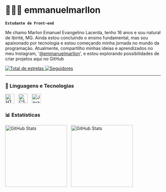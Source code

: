 # 👩🏻‍💻 emmanuelmarllon

**`Estudante de Front-end`**

Me chamo Marlon Emanuel Evangelino Lacerda, tenho 16 anos e sou natural de Ibirité, MG. Ainda estou concluindo o ensino fundamental, mas sou apaixonado por tecnologia e estou começando minha jornada no mundo da programação. Atualmente, compartilho minhas ideias e aprendizados no meu Instagram, '[@emmanuelmarllon](https://www.instagram.com/emmanuelmarllon/)', e estou explorando possibilidades de criar projetos aqui no GitHub

<a href="https://github.com/emmanuelmarllon?tab=repositories&sort=stargazers">
<img 
            alt="Total de estrelas" 
            title="Total de estrelas GitHub" 
            src="https://custom-icon-badges.demolab.com/github/stars/emmanuelmarllon?color=55960c&style=for-the-badge&labelColor=488207&logo=star&label=estrelas"
        />
</a>
<a href="https://github.com/emmanuelmarllon?tab=followers">
<img 
            alt="Seguidores" 
            title="Me siga no GitHub" 
            src="https://custom-icon-badges.demolab.com/github/followers/emmanuelmarllon?color=236ad3&labelColor=1155ba&style=for-the-badge&logo=github&label=Seguidores&logoColor=white"
        />
</a>

</p>

---

### 🤖 Linguagens e Tecnologias

<img 
    align="left" 
    alt="HTML"
    title="HTML" 
    width="30px" 
    style="padding-right: 10px;" 
    src="https://cdn.jsdelivr.net/gh/devicons/devicon@latest/icons/html5/html5-original.svg" 
/>
<img 
    align="left" 
    alt="CSS" 
    title="CSS"
    width="30px" 
    style="padding-right: 10px;" 
    src="https://cdn.jsdelivr.net/gh/devicons/devicon@latest/icons/css3/css3-original.svg" 
/>
<img 
    align="left" 
    alt="JavaScript" 
    title="JavaScript"
    width="30px" 
    style="padding-right: 10px;" 
    src="https://cdn.jsdelivr.net/gh/devicons/devicon@latest/icons/javascript/javascript-original.svg" 
/>
<br/>
<br/>

### 📊 Estatísticas

<p>
  <img 
    align="left" 
    alt="GitHub Stats" 
    height="200" 
    style="padding-right: 10px;" 
    src="https://github-readme-stats.vercel.app/api?username=emmanuelmarllon&show_icons=true&theme=tokyonight&include_all_commits=true&locale=pt-br" 
  />
  <img 
      align="left" 
      alt="GitHub Stats" 
      height="200" 
      src="https://github-readme-stats.vercel.app/api/top-langs/?username=emmanuelmarllon&theme=tokyonight&layout=compact&custom_title=Tecnologias&langs_count=9" 
  />

</p>
